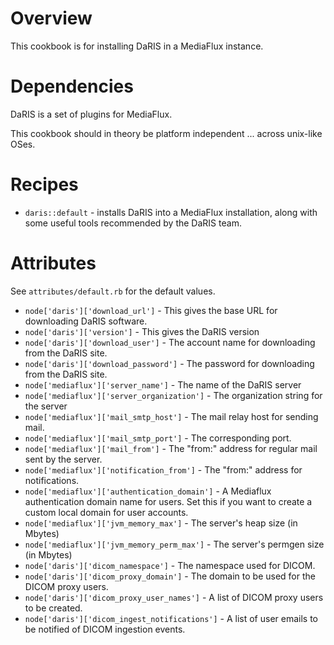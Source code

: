 Overview
========

This cookbook is for installing DaRIS in a MediaFlux instance.

Dependencies
============

DaRIS is a set of plugins for MediaFlux.

This cookbook should in theory be platform independent ... across unix-like 
OSes.

Recipes
=======

* `daris::default` - installs DaRIS into a MediaFlux installation, along with some useful tools recommended by the DaRIS team.

Attributes
==========

See `attributes/default.rb` for the default values.

* `node['daris']['download_url']` - This gives the base URL for downloading DaRIS software.
* `node['daris']['version']` - This gives the DaRIS version
* `node['daris']['download_user']` - The account name for downloading from the DaRIS site.
* `node['daris']['download_password']` - The password for downloading from the DaRIS site.
* `node['mediaflux']['server_name']` - The name of the DaRIS server
* `node['mediaflux']['server_organization']` - The organization string for the server
* `node['mediaflux']['mail_smtp_host']` - The mail relay host for sending mail.
* `node['mediaflux']['mail_smtp_port']` - The corresponding port.
* `node['mediaflux']['mail_from']` - The "from:" address for regular mail sent by the server.
* `node['mediaflux']['notification_from']` - The "from:" address for notifications.
* `node['mediaflux']['authentication_domain']` - A Mediaflux authentication domain name for users.  Set this if you want to create a custom local domain for user accounts.
* `node['mediaflux']['jvm_memory_max']` - The server's heap size (in Mbytes)
* `node['mediaflux']['jvm_memory_perm_max']` - The server's permgen size (in Mbytes)
* `node['daris']['dicom_namespace']` - The namespace used for DICOM.
* `node['daris']['dicom_proxy_domain']` - The domain to be used for the DICOM proxy users.
* `node['daris']['dicom_proxy_user_names']` - A list of DICOM proxy users to be created.
* `node['daris']['dicom_ingest_notifications']` - A list of user emails to be notified of DICOM ingestion events.